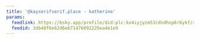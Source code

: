 ```yaml
---
title: '@kayserifserif.place - katherine'
params:
  feedlink: https://bsky.app/profile/did:plc:kx4iyjyzm53cdndhnp6r6ykf/rss
  feedid: 3db48f6e62d6e671476092225ea4e1e9
---
```

